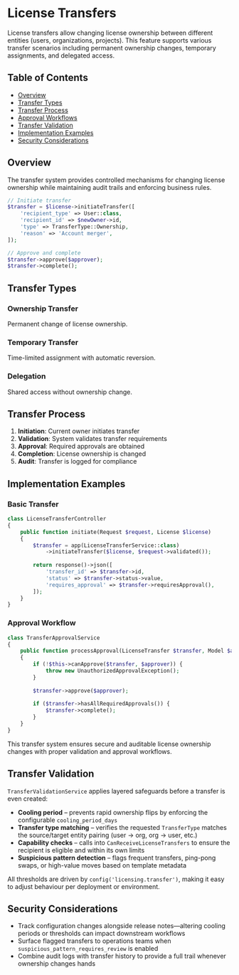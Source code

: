 # License Transfers

License transfers allow changing license ownership between different entities (users, organizations, projects). This feature supports various transfer scenarios including permanent ownership changes, temporary assignments, and delegated access.

## Table of Contents

- [Overview](#overview)
- [Transfer Types](#transfer-types)
- [Transfer Process](#transfer-process)
- [Approval Workflows](#approval-workflows)
- [Transfer Validation](#transfer-validation)
- [Implementation Examples](#implementation-examples)
- [Security Considerations](#security-considerations)

## Overview

The transfer system provides controlled mechanisms for changing license ownership while maintaining audit trails and enforcing business rules.

```php
// Initiate transfer
$transfer = $license->initiateTransfer([
    'recipient_type' => User::class,
    'recipient_id' => $newOwner->id,
    'type' => TransferType::Ownership,
    'reason' => 'Account merger',
]);

// Approve and complete
$transfer->approve($approver);
$transfer->complete();
```

## Transfer Types

### Ownership Transfer
Permanent change of license ownership.

### Temporary Transfer
Time-limited assignment with automatic reversion.

### Delegation
Shared access without ownership change.

## Transfer Process

1. **Initiation**: Current owner initiates transfer
2. **Validation**: System validates transfer requirements
3. **Approval**: Required approvals are obtained
4. **Completion**: License ownership is changed
5. **Audit**: Transfer is logged for compliance

## Implementation Examples

### Basic Transfer

```php
class LicenseTransferController
{
    public function initiate(Request $request, License $license)
    {
        $transfer = app(LicenseTransferService::class)
            ->initiateTransfer($license, $request->validated());
            
        return response()->json([
            'transfer_id' => $transfer->id,
            'status' => $transfer->status->value,
            'requires_approval' => $transfer->requiresApproval(),
        ]);
    }
}
```

### Approval Workflow

```php
class TransferApprovalService
{
    public function processApproval(LicenseTransfer $transfer, Model $approver): void
    {
        if (!$this->canApprove($transfer, $approver)) {
            throw new UnauthorizedApprovalException();
        }
        
        $transfer->approve($approver);
        
        if ($transfer->hasAllRequiredApprovals()) {
            $transfer->complete();
        }
    }
}
```

This transfer system ensures secure and auditable license ownership changes with proper validation and approval workflows.

## Transfer Validation

`TransferValidationService` applies layered safeguards before a transfer is even created:

- **Cooling period** – prevents rapid ownership flips by enforcing the configurable `cooling_period_days`
- **Transfer type matching** – verifies the requested `TransferType` matches the source/target entity pairing (user → org, org → user, etc.)
- **Capability checks** – calls into `CanReceiveLicenseTransfers` to ensure the recipient is eligible and within its own limits
- **Suspicious pattern detection** – flags frequent transfers, ping-pong swaps, or high-value moves based on template metadata

All thresholds are driven by `config('licensing.transfer')`, making it easy to adjust behaviour per deployment or environment.

## Security Considerations

- Track configuration changes alongside release notes—altering cooling periods or thresholds can impact downstream workflows
- Surface flagged transfers to operations teams when `suspicious_pattern_requires_review` is enabled
- Combine audit logs with transfer history to provide a full trail whenever ownership changes hands
